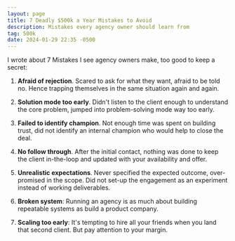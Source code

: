 ```yaml
---
layout: page
title: 7 Deadly $500k a Year Mistakes to Avoid
description: Mistakes every agency owner should learn from
tag: 500k
date: 2024-01-29 22:35 -0500
---
```


I wrote about 7 Mistakes I see agency owners make, too good to keep a secret:

1. **Afraid of rejection**. Scared to ask for what they want, afraid to be told no.
   Hence trapping themselves in the same situation again and again.

2. **Solution mode too early**. Didn't listen to the client enough to understand the
   core problem, jumped into problem-solving mode way too early.

3. **Failed to identify champion**. Not enough time was spent on building trust, did
   not identify an internal champion who would help to close the deal.

4. **No follow through**. After the initial contact, nothing was done to keep the
   client in-the-loop and updated with your availability and offer.

5. **Unrealistic expectations**. Never specified the expected outcome, over-promised
   in the scope. Did not set-up the engagement as an experiment instead of
   working deliverables.

6. **Broken system**: Running an agency is as much about building repeatable systems
   as build a product company.

7. **Scaling too early**: It's tempting to hire all your friends when you land that
   second client. But pay attention to your margin.
